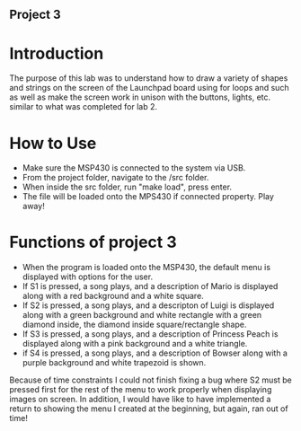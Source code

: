 ## Project 3

# Introduction

The purpose of this lab was to understand how to draw a variety of shapes
and strings on the screen of the Launchpad board using for loops and such
as well as make the screen work in unison with the buttons, lights, etc.
similar to what was completed for lab 2.

# How to Use

* Make sure the MSP430 is connected to the system via USB.
* From the project folder, navigate to the /src folder.
* When inside the src folder, run "make load", press enter.
* The file will be loaded onto the MPS430 if connected property. Play away!

# Functions of project 3

* When the program is loaded onto the MSP430, the default menu is displayed
with options for the user.
* If S1 is pressed, a song plays, and a description of Mario is displayed along
with a red background and a white square.
* If S2 is pressed, a song plays, and a descripton of Luigi is displayed along
with a green background and white rectangle with a green diamond inside, the 
diamond inside square/rectangle shape.
* If S3 is pressed, a song plays, and a description of Princess Peach is displayed
along with a pink background and a white triangle.
* if S4 is pressed, a song plays, and a description of Bowser along with a purple
background and white trapezoid is shown.

Because of time constraints I could not finish fixing a bug where S2 must be pressed
first for the rest of the menu to work properly when displaying images on screen.
In addition, I would have like to have implemented a return to showing the menu I created
at the beginning, but again, ran out of time!
